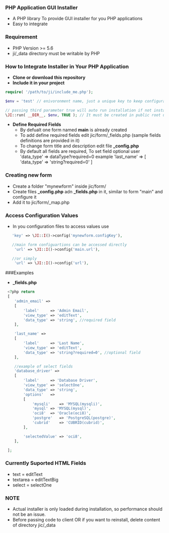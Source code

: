 ### PHP Application GUI Installer

 - A PHP library To provide GUI installer for you PHP applications
 - Easy to integrate

### Requirement

 - PHP Version >= 5.6
 - ji/\_data directory must be writable by PHP


### How to Integrate Installer in Your PHP Application

 - **Clone or download this repository**
 - **Include it in your project**
 ```php
 require( '/path/to/ji/include_me.php');

 $env = 'test' // enivoronment name, just a unique key to keep configuration seperate

 // passing third parameter true will auto run installation if not installed already
 \JI::run( __DIR__, $env, TRUE ); // It must be created in public root usually in index.php
 ```
 - **Define Required Fields**
 	- By defualt one form named **main** is already created
	- To add define required fields edit jic/form/\_fields.php (sample fields definitions are provided in it)
	- To change form title and description edit file **_config.php**
	- By default all fields are required, To set field optional user 'data_type' => dataType?required=0
		example 'last_name' =>
		[
			'data_type' => 'string?required=0'
		]

### Creating new form
 - Create a folder "mynewform" inside jic/form/
 - Create files **_config.php** adn **_fields.php** in it, similar to form "main" and configure it
 - Add it to jic/form/\_map.php

### Access Configuration Values
 - In you configuration files to access values use
 ```php
 	'key' => \JI::I()->config('mynewform.configKey'),

	//main form configuartions can be accessed directly
	 'url' => \JI::I()->config('main.url'),

	//or simply
	 'url' => \JI::I()->config('url'),
 ```

###Examples
 - **_fields.php**
```php
 <?php return
 [
	'admin_email' =>
	[
		'label' 	=> 'Admin Email',
		'view_type' => 'editText',
		'data_type'	=> 'string', //required field
	],

	'last_name' =>
	[
		'label' 	=> 'Last Name',
		'view_type' => 'editText',
		'data_type'	=> 'string?required=0', //optional field
	],

	//example of select fields
	'database_driver' =>
	[
		'label' 	=> 'Database Driver',
		'view_type' => 'selectOne',
		'data_type' => 'string',
		'options'	=>
		[
			'mysqli'	=> 'MYSQL(mysqli)',
			'mysql'	=> 'MYSQL(mysql)',
			'oci8' 	=> 'Oracle(oci8)',
			'postgre' 	=> 'PostgreSQL(postgre)',
			'cubrid'	=> 'CUBRID(cubrid)',
		],

		'selectedValue' => 'oci8',
	],

 ];
```

### Currently Suported HTML Fields
- text  	= editText
- textarea 	= editTextBig
- select 	= selectOne


### NOTE
 - Actual installer is only loaded during installation, so performance should not be an issue.
 - Before passing code to client OR if you want to reinstall, delete content of directory jic/\_data
